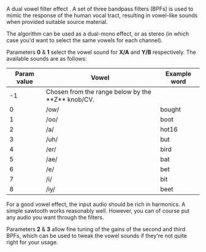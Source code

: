 
A dual vowel filter effect . A set of three bandpass filters (BPFs) is
used to mimic the response of the human vocal tract, resulting in
vowel-like sounds when provided suitable source material.

The algorithm can be used as a dual-mono effect, or as stereo (in
which case you'd want to select the same vowels for each channel).

Parameters **0** & **1** select the vowel sound for **X/A** and **Y/B** respectively.
The available sounds are as follows:

<table>
<thead>
<tr class="header">
<th><strong>Param value</strong></th>
<th><strong>Vowel</strong></th>
<th><strong>Example word</strong></th>
</tr>
</thead>
<tbody>
<tr class="odd">
<td>-1</td>
<td>Chosen from the range below by the **Z** knob/CV.</td>
<td></td>
</tr>
<tr class="even">
<td>0</td>
<td>/ow/</td>
<td>bought</td>
</tr>
<tr class="odd">
<td>1</td>
<td>/oo/</td>
<td>boot</td>
</tr>
<tr class="even">
<td>2</td>
<td>/a/</td>
<td>hot16</td>
</tr>
<tr class="odd">
<td>3</td>
<td>/uh/</td>
<td>but</td>
</tr>
<tr class="even">
<td>4</td>
<td>/er/</td>
<td>bird</td>
</tr>
<tr class="odd">
<td>5</td>
<td>/ae/</td>
<td>bat</td>
</tr>
<tr class="even">
<td>6</td>
<td>/e/</td>
<td>bet</td>
</tr>
<tr class="odd">
<td>7</td>
<td>/i/</td>
<td>bit</td>
</tr>
<tr class="even">
<td>8</td>
<td>/iy/</td>
<td>beet</td>
</tr>
</tbody>
</table>

For a good vowel effect, the input audio should be rich in harmonics.
A simple sawtooth works reasonably well. However, you can of course
put any audio you want through the filters.

Parameters **2** & **3** allow fine tuning of the gains of the second and
third BPFs, which can be used to tweak the vowel sounds if they're not
quite right for your usage.
